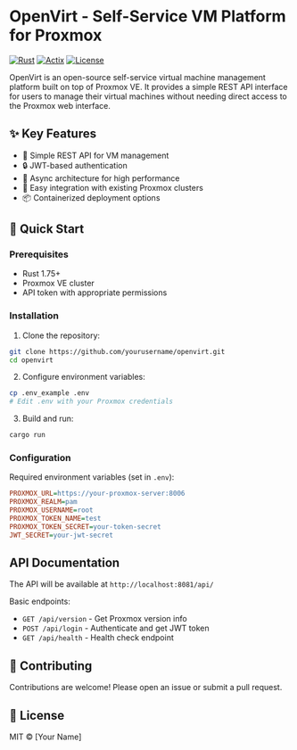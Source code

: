 # OpenVirt - Self-Service VM Platform for Proxmox

[![Rust](https://img.shields.io/badge/Rust-1.75+-blue.svg)](https://www.rust-lang.org/)
[![Actix](https://img.shields.io/badge/Actix-4.0-green.svg)](https://actix.rs/)
[![License](https://img.shields.io/badge/License-MIT-orange.svg)](LICENSE)

OpenVirt is an open-source self-service virtual machine management platform built on top of Proxmox VE. It provides a simple REST API interface for users to manage their virtual machines without needing direct access to the Proxmox web interface.

## ✨ Key Features

- 🚀 Simple REST API for VM management
- 🔒 JWT-based authentication
- 🔄 Async architecture for high performance
- 🔧 Easy integration with existing Proxmox clusters
- 📦 Containerized deployment options

## 🚀 Quick Start

### Prerequisites
- Rust 1.75+
- Proxmox VE cluster
- API token with appropriate permissions

### Installation

1. Clone the repository:
```bash
git clone https://github.com/yourusername/openvirt.git
cd openvirt
```

2. Configure environment variables:
```bash
cp .env_example .env
# Edit .env with your Proxmox credentials
```

3. Build and run:
```bash
cargo run
```

### Configuration

Required environment variables (set in `.env`):
```ini
PROXMOX_URL=https://your-proxmox-server:8006
PROXMOX_REALM=pam
PROXMOX_USERNAME=root
PROXMOX_TOKEN_NAME=test
PROXMOX_TOKEN_SECRET=your-token-secret
JWT_SECRET=your-jwt-secret
```

## API Documentation

The API will be available at `http://localhost:8081/api/`

Basic endpoints:
- `GET /api/version` - Get Proxmox version info
- `POST /api/login` - Authenticate and get JWT token
- `GET /api/health` - Health check endpoint

## 🤝 Contributing

Contributions are welcome! Please open an issue or submit a pull request.

## 📜 License

MIT © [Your Name]
